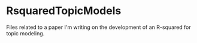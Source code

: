 RsquaredTopicModels
===================

Files related to a paper I'm writing on the development of an R-squared for topic modeling.

